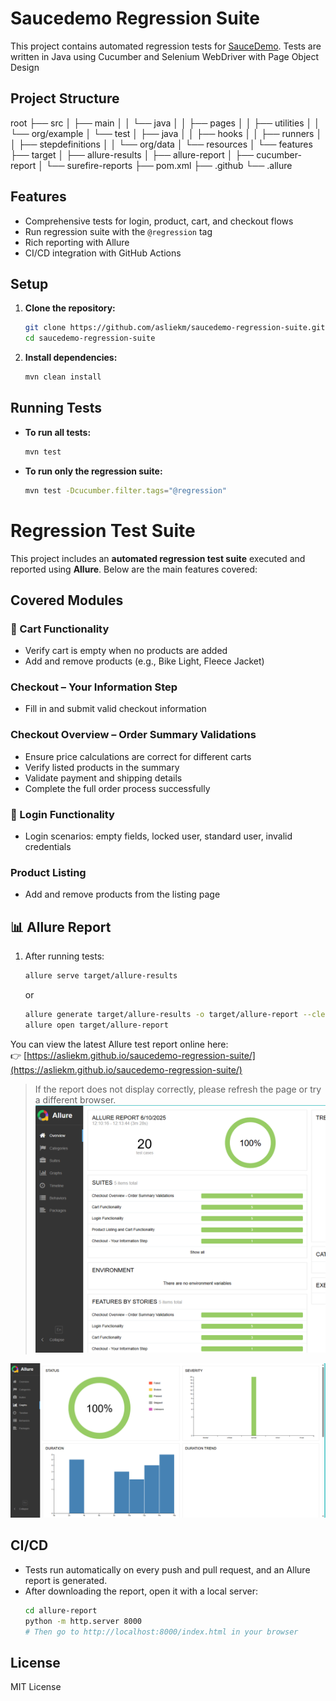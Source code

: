 # Saucedemo Regression Suite

This project contains automated regression tests for [SauceDemo](https://www.saucedemo.com/).
Tests are written in Java using Cucumber and Selenium WebDriver with Page Object Design

## Project Structure

root
├── src
│   ├── main
│   │   └── java
│   │       ├── pages
│   │       ├── utilities
│   │       └── org/example
│   └── test
│       ├── java
│       │   ├── hooks
│       │   ├── runners
│       │   ├── stepdefinitions
│       │   └── org/data
│       └── resources
│           └── features
├── target
│   ├── allure-results
│   ├── allure-report
│   ├── cucumber-report
│   └── surefire-reports
├── pom.xml
├── .github
└── .allure



## Features

- Comprehensive tests for login, product, cart, and checkout flows
- Run regression suite with the `@regression` tag
- Rich reporting with Allure
- CI/CD integration with GitHub Actions

## Setup

1. **Clone the repository:**
   ```sh
   git clone https://github.com/asliekm/saucedemo-regression-suite.git
   cd saucedemo-regression-suite
   ```

2. **Install dependencies:**
   ```sh
   mvn clean install
   ```

## Running Tests

- **To run all tests:**
  ```sh
  mvn test
  ```

- **To run only the regression suite:**
  ```sh
  mvn test -Dcucumber.filter.tags="@regression"
  ```
#  Regression Test Suite

This project includes an **automated regression test suite** executed and reported using **Allure**. Below are the main features covered:

##  Covered Modules

### 🛒 Cart Functionality
- Verify cart is empty when no products are added
- Add and remove products (e.g., Bike Light, Fleece Jacket)

###  Checkout – Your Information Step
- Fill in and submit valid checkout information

###  Checkout Overview – Order Summary Validations
- Ensure price calculations are correct for different carts
- Verify listed products in the summary
- Validate payment and shipping details
- Complete the full order process successfully

### 🔐 Login Functionality
- Login scenarios: empty fields, locked user, standard user, invalid credentials

###  Product Listing
- Add and remove products from the listing page

## 📊 Allure Report

1. After running tests:
   ```sh
   allure serve target/allure-results
   ```
   or
   ```sh
   allure generate target/allure-results -o target/allure-report --clean
   allure open target/allure-report
   ```

You can view the latest Allure test report online here:  
👉 [https://asliekm.github.io/saucedemo-regression-suite/](https://asliekm.github.io/saucedemo-regression-suite/)


> If the report does not display correctly, please refresh the page or try a different browser.
![Test Result 1](https://github.com/asliekm/saucedemo-regression-suite/blob/dev/images/%7B41E93C20-909A-4D0D-847A-EB61AECEE64C%7D.png?raw=true)


![Test Result 2](https://github.com/asliekm/saucedemo-regression-suite/blob/dev/images/%7B214C1CFB-E233-4A23-B23E-2727BBEE7A51%7D.png?raw=true)
## CI/CD

- Tests run automatically on every push and pull request, and an Allure report is generated.
- After downloading the report, open it with a local server:
  ```sh
  cd allure-report
  python -m http.server 8000
  # Then go to http://localhost:8000/index.html in your browser
  ```

## License

MIT License

